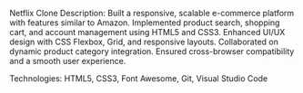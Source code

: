 Netflix Clone
Description:
Built a responsive, scalable e-commerce platform with features similar to Amazon.
Implemented product search, shopping cart, and account management using HTML5 and CSS3.
Enhanced UI/UX design with CSS Flexbox, Grid, and responsive layouts.
Collaborated on dynamic product category integration.
Ensured cross-browser compatibility and a smooth user experience.

Technologies: HTML5, CSS3, Font Awesome, Git, Visual Studio Code
